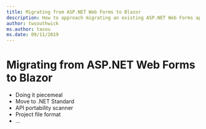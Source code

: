 ```yaml
---
title: Migrating from ASP.NET Web Forms to Blazor
description: How to approach migrating an existing ASP.NET Web Forms app to Blazor
author: twsouthwick
ms.author: tasou
ms.date: 09/11/2019
---
```


# Migrating from ASP.NET Web Forms to Blazor

- Doing it piecemeal
- Move to .NET Standard
- API portability scanner
- Project file format
- ...